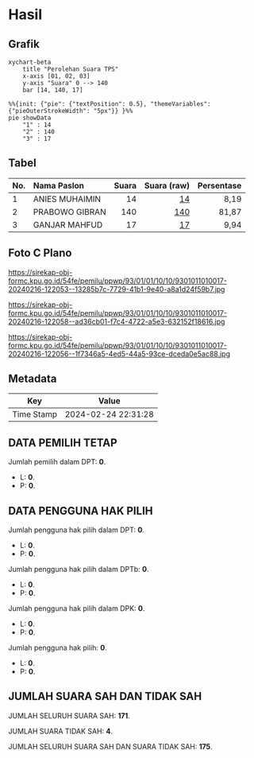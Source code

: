 # Hasil

## Grafik

```mermaid
xychart-beta
    title "Perolehan Suara TPS"
    x-axis [01, 02, 03]
    y-axis "Suara" 0 --> 140
    bar [14, 140, 17]
```

```mermaid
%%{init: {"pie": {"textPosition": 0.5}, "themeVariables": {"pieOuterStrokeWidth": "5px"}} }%%
pie showData
    "1" : 14
    "2" : 140
    "3" : 17
```

## Tabel

| No. | Nama Paslon    | Suara | Suara (raw) | Persentase |
|:--- |:-------------- | -----:| -----------:| ----------:|
| 1   | ANIES MUHAIMIN | 14    | [14][p-1]   | 8,19       |
| 2   | PRABOWO GIBRAN | 140   | [140][p-2]  | 81,87      |
| 3   | GANJAR MAHFUD  | 17    | [17][p-3]   | 9,94       |


[p-1]: https://github.com/gigit-pemilu/pemilu-2024-93-papua-selatan/blob/main/pilpres/hitung-suara/sub/93-papua-selatan/sub/01-merauke/sub/01-merauke/sub/1010-seringgu-jaya/sub/017-tps/sub/paslon-1.txt
[p-2]: https://github.com/gigit-pemilu/pemilu-2024-93-papua-selatan/blob/main/pilpres/hitung-suara/sub/93-papua-selatan/sub/01-merauke/sub/01-merauke/sub/1010-seringgu-jaya/sub/017-tps/sub/paslon-2.txt
[p-3]: https://github.com/gigit-pemilu/pemilu-2024-93-papua-selatan/blob/main/pilpres/hitung-suara/sub/93-papua-selatan/sub/01-merauke/sub/01-merauke/sub/1010-seringgu-jaya/sub/017-tps/sub/paslon-3.txt

## Foto C Plano

https://sirekap-obj-formc.kpu.go.id/54fe/pemilu/ppwp/93/01/01/10/10/9301011010017-20240216-122053--13285b7c-7729-41b1-9e40-a8a1d24f59b7.jpg

https://sirekap-obj-formc.kpu.go.id/54fe/pemilu/ppwp/93/01/01/10/10/9301011010017-20240216-122058--ad36cb01-f7c4-4722-a5e3-632152f18616.jpg

https://sirekap-obj-formc.kpu.go.id/54fe/pemilu/ppwp/93/01/01/10/10/9301011010017-20240216-122056--1f7346a5-4ed5-44a5-93ce-dceda0e5ac88.jpg


## Metadata

| Key        | Value               |
| ---------- | ------------------- |
| Time Stamp | 2024-02-24 22:31:28 |


## DATA PEMILIH TETAP

Jumlah pemilih dalam DPT: **0**.
 * L: **0**.
 * P: **0**.

## DATA PENGGUNA HAK PILIH

Jumlah pengguna hak pilih dalam DPT: **0**.
 * L: **0**.
 * P: **0**.

Jumlah pengguna hak pilih dalam DPTb: **0**.
 * L: **0**.
 * P: **0**.

Jumlah pengguna hak pilih dalam DPK: **0**.
 * L: **0**.
 * P: **0**.

Jumlah pengguna hak pilih: **0**.
 * L: **0**.
 * P: **0**.

## JUMLAH SUARA SAH DAN TIDAK SAH

JUMLAH SELURUH SUARA SAH: **171**.

JUMLAH SUARA TIDAK SAH: **4**.

JUMLAH SELURUH SUARA SAH DAN SUARA TIDAK SAH: **175**.


